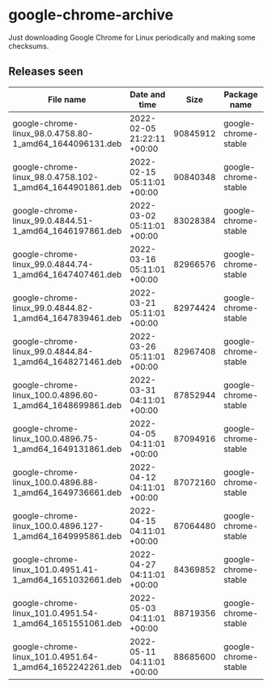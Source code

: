 # google-chrome-archive

Just downloading Google Chrome for Linux periodically and making some checksums.

## Releases seen

| File name | Date and time | Size | Package name | Architecture | Version | Installed size | Checksum (md5) | Checksum (sha1) | Checksum (sha256) |
| --------- | ------------- | ---- | ------------ | ------------ | ------- | -------------- | -------------- | --------------- | ----------------- |
| google-chrome-linux_98.0.4758.80-1_amd64_1644096131.deb | 2022-02-05 21:22:11 +00:00 | 90845912 | google-chrome-stable | amd64 | 98.0.4758.80-1 | 283762 | 66e4b92a6cd770caed1aafc834298de5 | 773f9126688c5e05421f36738f1ae360a1764967 | f1ddb0c3b10b2c345f24b2774a882ee28564c87788f78502f4d03de70a814b5c |
| google-chrome-linux_98.0.4758.102-1_amd64_1644901861.deb | 2022-02-15 05:11:01 +00:00 | 90840348 | google-chrome-stable | amd64 | 98.0.4758.102-1 | 283777 | 9d0f7d7eeb70761fcfcab209bc20bd98 | 5ee6e101bbb5ec80d05ff4ab569b21b750efbb0d | 864ffdeb9402ee82da2786e99c58547598762b281f34a14d8ad670ece654d95d |
| google-chrome-linux_99.0.4844.51-1_amd64_1646197861.deb | 2022-03-02 05:11:01 +00:00 | 83028384 | google-chrome-stable | amd64 | 99.0.4844.51-1 | 261275 | 8d4490de6d556fbfed1bed7ee3f745ef | 3a4826323b3447a10f329cd8b5975dff7aa6e88d | a19354b3f8eee069cec49cdc44bea43d7f0cbddf6a94bb49c1e221a4ee757812 |
| google-chrome-linux_99.0.4844.74-1_amd64_1647407461.deb | 2022-03-16 05:11:01 +00:00 | 82966576 | google-chrome-stable | amd64 | 99.0.4844.74-1 | 261063 | 9da9e626651e05224f1011bf4decd395 | 1cab9e7b58b2ce317d2cdccb5cd148f1755fbba4 | 0444893153d4b3b628c6465c48e7c49f06649b101ce5ab066d59b14c363ef9f7 |
| google-chrome-linux_99.0.4844.82-1_amd64_1647839461.deb | 2022-03-21 05:11:01 +00:00 | 82974424 | google-chrome-stable | amd64 | 99.0.4844.82-1 | 261064 | 56081ab0f2e70e49653fe6dd94169574 | 26554cd58c129d1999b231912bfd862ff2348543 | b9c181ddc15760795a7c30b950d90a8ef78487825fb12b1e171d1f71fe8a107e |
| google-chrome-linux_99.0.4844.84-1_amd64_1648271461.deb | 2022-03-26 05:11:01 +00:00 | 82967408 | google-chrome-stable | amd64 | 99.0.4844.84-1 | 261073 | f9e31572625a2e9289dbc705e06a2f2f | a83f6d669cb954b4e2864f04c3af5f2c94bb3804 | 96f260f798f1adb471a3a5b8e68702ef88237884e32f0e43baf15a78aed5b669 |
| google-chrome-linux_100.0.4896.60-1_amd64_1648699861.deb | 2022-03-31 04:11:01 +00:00 | 87852944 | google-chrome-stable | amd64 | 100.0.4896.60-1 | 278948 | cae36d048e970872f0dcc2b986e1c7e4 | f128f37969091820d6a60e3c3ba82a16e2b0cbf1 | 05ba6d17d2704ffff1e1d554b40aaddabca9256b7e63ff73e99c469393de8a1f |
| google-chrome-linux_100.0.4896.75-1_amd64_1649131861.deb | 2022-04-05 04:11:01 +00:00 | 87094916 | google-chrome-stable | amd64 | 100.0.4896.75-1 | 275380 | 4efe90e106e36a9ca99413ffe9913d96 | 8f75536cb6bfdf376503e116194130d82ff1ae78 | 856934272783e5a48fa63e30eb896040f5b46d6f394c1b3aa2e461cbf89b395b |
| google-chrome-linux_100.0.4896.88-1_amd64_1649736661.deb | 2022-04-12 04:11:01 +00:00 | 87072160 | google-chrome-stable | amd64 | 100.0.4896.88-1 | 275387 | 899b888644a2f41082d860be1d6ffaa8 | 0176a1d0b6db04e6403db0ac84f288a48dff7542 | b5631b62ff96f33054768c8a462c87bb0bd168aca5323bfc4ed12b70dcd01ff3 |
| google-chrome-linux_100.0.4896.127-1_amd64_1649995861.deb | 2022-04-15 04:11:01 +00:00 | 87064480 | google-chrome-stable | amd64 | 100.0.4896.127-1 | 275323 | cd028552d1fc97a82dec0719cd521f06 | a43c066f78f66fc8be5a7cdc0ddade193551ec92 | d012bc3e5e000bffbd83cf20c48add187c52b065cc37408862c42d127aa4a656 |
| google-chrome-linux_101.0.4951.41-1_amd64_1651032661.deb | 2022-04-27 04:11:01 +00:00 | 84369852 | google-chrome-stable | amd64 | 101.0.4951.41-1 | 267988 | a40b346d2296c235bfa252fc846ec8ff | 4f1f446f3e000974c77a69d2c1c43e05f50f3b01 | 78d24e94017eb94ab771d49bcd4dd0684f86ca05bc40250fe3151040aefedf8a |
| google-chrome-linux_101.0.4951.54-1_amd64_1651551061.deb | 2022-05-03 04:11:01 +00:00 | 88719356 | google-chrome-stable | amd64 | 101.0.4951.54-1 | 283725 | 716338567d2a1aae5651cd484445134d | fbdaf6fa703f94b7113fd61f6a9e3a201c1f628c | bedc9782f008645c3bcda9edbeeabf52ef15ed1d736a697819e56f2e5c37dad4 |
| google-chrome-linux_101.0.4951.64-1_amd64_1652242261.deb | 2022-05-11 04:11:01 +00:00 | 88685600 | google-chrome-stable | amd64 | 101.0.4951.64-1 | 283727 | 14f1586638bfd55e9274b96fd39691d1 | bf8c5037df56584cf4cf4ca99c39722b7b218159 | 1b6dfea8fc0232ad88a02c997facb28b06c000d9d27cedfdbde278018fcc3292 |
